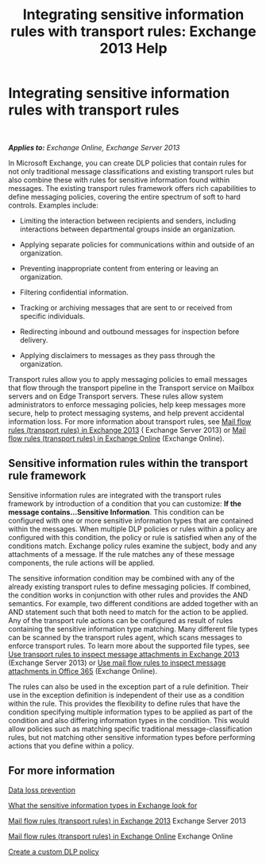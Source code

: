 ﻿---
title: 'Integrating sensitive information rules with transport rules: Exchange 2013 Help'
TOCTitle: Integrating sensitive information rules with transport rules
ms:assetid: feb014a7-89dd-4f2d-a06d-52806ce435d4
ms:mtpsurl: https://technet.microsoft.com/en-us/library/JJ150583(v=EXCHG.150)
ms:contentKeyID: 47560144
ms.date: 12/10/2017
mtps_version: v=EXCHG.150
---

# Integrating sensitive information rules with transport rules

 

_**Applies to:** Exchange Online, Exchange Server 2013_


In Microsoft Exchange, you can create DLP policies that contain rules for not only traditional message classifications and existing transport rules but also combine these with rules for sensitive information found within messages. The existing transport rules framework offers rich capabilities to define messaging policies, covering the entire spectrum of soft to hard controls. Examples include:

  - Limiting the interaction between recipients and senders, including interactions between departmental groups inside an organization.

  - Applying separate policies for communications within and outside of an organization.

  - Preventing inappropriate content from entering or leaving an organization.

  - Filtering confidential information.

  - Tracking or archiving messages that are sent to or received from specific individuals.

  - Redirecting inbound and outbound messages for inspection before delivery.

  - Applying disclaimers to messages as they pass through the organization.

Transport rules allow you to apply messaging policies to email messages that flow through the transport pipeline in the Transport service on Mailbox servers and on Edge Transport servers. These rules allow system administrators to enforce messaging policies, help keep messages more secure, help to protect messaging systems, and help prevent accidental information loss. For more information about transport rules, see [Mail flow rules (transport rules) in Exchange 2013](mail-flow-rules-transport-rules-in-exchange-2013-exchange-2013-help.md) ( Exchange Server 2013) or [Mail flow rules (transport rules) in Exchange Online](https://technet.microsoft.com/en-us/library/jj919238\(v=exchg.150\)) (Exchange Online).

## Sensitive information rules within the transport rule framework

Sensitive information rules are integrated with the transport rules framework by introduction of a condition that you can customize: **If the message contains…Sensitive Information**. This condition can be configured with one or more sensitive information types that are contained within the messages. When multiple DLP policies or rules within a policy are configured with this condition, the policy or rule is satisfied when any of the conditions match. Exchange policy rules examine the subject, body and any attachments of a message. If the rule matches any of these message components, the rule actions will be applied.

The sensitive information condition may be combined with any of the already existing transport rules to define messaging policies. If combined, the condition works in conjunction with other rules and provides the AND semantics. For example, two different conditions are added together with an AND statement such that both need to match for the action to be applied. Any of the transport rule actions can be configured as result of rules containing the sensitive information type matching. Many different file types can be scanned by the transport rules agent, which scans messages to enforce transport rules. To learn more about the supported file types, see [Use transport rules to inspect message attachments in Exchange 2013](use-transport-rules-to-inspect-message-attachments-exchange-2013-help.md) (Exchange Server 2013) or [Use mail flow rules to inspect message attachments in Office 365](https://technet.microsoft.com/en-us/library/jj919236\(v=exchg.150\)) (Exchange Online).

The rules can also be used in the exception part of a rule definition. Their use in the exception definition is independent of their use as a condition within the rule. This provides the flexibility to define rules that have the condition specifying multiple information types to be applied as part of the condition and also differing information types in the condition. This would allow policies such as matching specific traditional message-classification rules, but not matching other sensitive information types before performing actions that you define within a policy.

## For more information

[Data loss prevention](technical-overview-of-dlp-data-loss-prevention-in-exchange.md)

[What the sensitive information types in Exchange look for](what-the-sensitive-information-types-in-exchange-look-for-exchange-online-help.md)

[Mail flow rules (transport rules) in Exchange 2013](mail-flow-rules-transport-rules-in-exchange-2013-exchange-2013-help.md) Exchange Server 2013

[Mail flow rules (transport rules) in Exchange Online](https://technet.microsoft.com/en-us/library/jj919238\(v=exchg.150\)) Exchange Online

[Create a custom DLP policy](create-a-custom-dlp-policy-exchange-2013-help.md)


